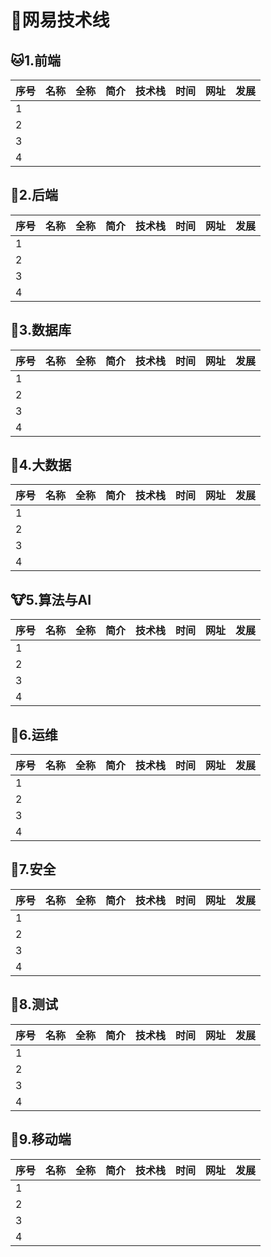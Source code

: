 # :post_office:网易技术线

## :cat:1.前端

| 序号 | 名称 | 全称 | 简介 | 技术栈 | 时间 | 网址 | 发展 |
| ---- | ---- | ---- | ---- | ------ | ---- | ---- | ---- |
| 1    |      |      |      |        |      |      |      |
| 2    |      |      |      |        |      |      |      |
| 3    |      |      |      |        |      |      |      |
| 4    |      |      |      |        |      |      |      |

## :hamster:2.后端

| 序号 | 名称 | 全称 | 简介 | 技术栈 | 时间 | 网址 | 发展 |
| ---- | ---- | ---- | ---- | ------ | ---- | ---- | ---- |
| 1    |      |      |      |        |      |      |      |
| 2    |      |      |      |        |      |      |      |
| 3    |      |      |      |        |      |      |      |
| 4    |      |      |      |        |      |      |      |

## :frog:3.数据库

| 序号 | 名称 | 全称 | 简介 | 技术栈 | 时间 | 网址 | 发展 |
| ---- | ---- | ---- | ---- | ------ | ---- | ---- | ---- |
| 1    |      |      |      |        |      |      |      |
| 2    |      |      |      |        |      |      |      |
| 3    |      |      |      |        |      |      |      |
| 4    |      |      |      |        |      |      |      |

## :bear:4.大数据

| 序号 | 名称 | 全称 | 简介 | 技术栈 | 时间 | 网址 | 发展 |
| ---- | ---- | ---- | ---- | ------ | ---- | ---- | ---- |
| 1    |      |      |      |        |      |      |      |
| 2    |      |      |      |        |      |      |      |
| 3    |      |      |      |        |      |      |      |
| 4    |      |      |      |        |      |      |      |

## :cow:5.算法与AI

| 序号 | 名称 | 全称 | 简介 | 技术栈 | 时间 | 网址 | 发展 |
| ---- | ---- | ---- | ---- | ------ | ---- | ---- | ---- |
| 1    |      |      |      |        |      |      |      |
| 2    |      |      |      |        |      |      |      |
| 3    |      |      |      |        |      |      |      |
| 4    |      |      |      |        |      |      |      |

## :monkey:6.运维

| 序号 | 名称 | 全称 | 简介 | 技术栈 | 时间 | 网址 | 发展 |
| ---- | ---- | ---- | ---- | ------ | ---- | ---- | ---- |
| 1    |      |      |      |        |      |      |      |
| 2    |      |      |      |        |      |      |      |
| 3    |      |      |      |        |      |      |      |
| 4    |      |      |      |        |      |      |      |

## :camel:7.安全

| 序号 | 名称 | 全称 | 简介 | 技术栈 | 时间 | 网址 | 发展 |
| ---- | ---- | ---- | ---- | ------ | ---- | ---- | ---- |
| 1    |      |      |      |        |      |      |      |
| 2    |      |      |      |        |      |      |      |
| 3    |      |      |      |        |      |      |      |
| 4    |      |      |      |        |      |      |      |

## :panda_face:8.测试

| 序号 | 名称 | 全称 | 简介 | 技术栈 | 时间 | 网址 | 发展 |
| ---- | ---- | ---- | ---- | ------ | ---- | ---- | ---- |
| 1    |      |      |      |        |      |      |      |
| 2    |      |      |      |        |      |      |      |
| 3    |      |      |      |        |      |      |      |
| 4    |      |      |      |        |      |      |      |

## :baby_chick:9.移动端

| 序号 | 名称 | 全称 | 简介 | 技术栈 | 时间 | 网址 | 发展 |
| ---- | ---- | ---- | ---- | ------ | ---- | ---- | ---- |
| 1    |      |      |      |        |      |      |      |
| 2    |      |      |      |        |      |      |      |
| 3    |      |      |      |        |      |      |      |
| 4    |      |      |      |        |      |      |      |